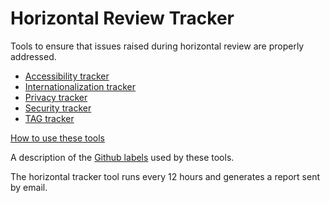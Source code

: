 Horizontal Review Tracker
==============================

Tools to ensure that issues raised during horizontal review are properly addressed.

* [Accessibility tracker](https://w3c.github.io/horizontal-issue-tracker/?repo=w3c/a11y-review)
* [Internationalization tracker](https://w3c.github.io/horizontal-issue-tracker/?repo=w3c/i18n-activity)
* [Privacy tracker](https://w3c.github.io/horizontal-issue-tracker/?repo=w3cping/tracking-issues)
* [Security tracker](https://w3c.github.io/horizontal-issue-tracker/?repo=w3c/security-review)
* [TAG tracker](https://w3c.github.io/horizontal-issue-tracker/?repo=w3ctag/tracking-issues)

[How to use these tools](https://w3c.github.io/horizontal-issue-tracker/HOWTO)

A description of the [Github labels](https://w3c.github.io/issue-metadata.html#horizontal-reviews) used by these tools.

The horizontal tracker tool runs every 12 hours and generates a report sent by email.
